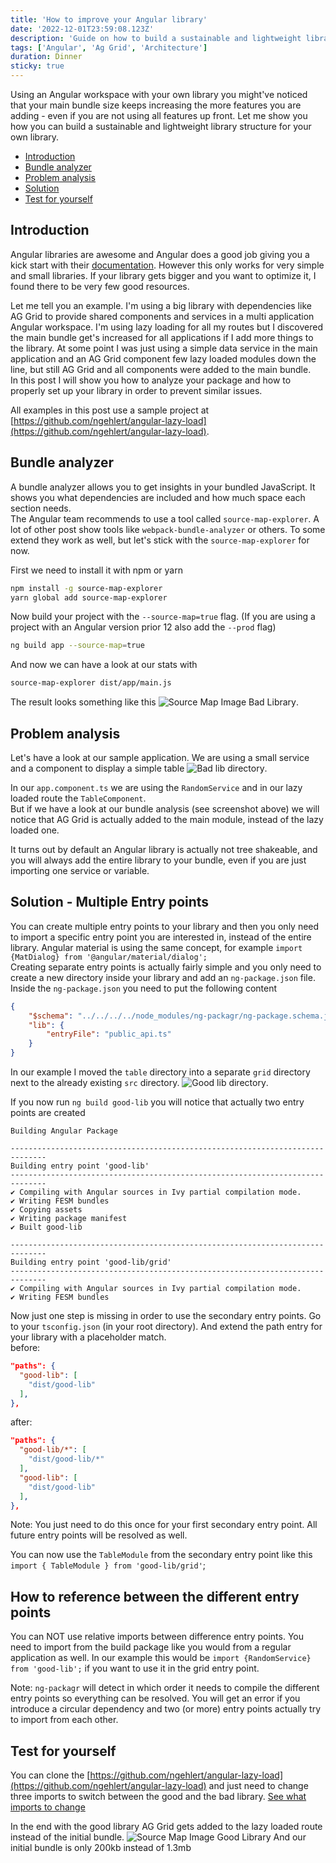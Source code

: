```yaml
---
title: 'How to improve your Angular library'
date: '2022-12-01T23:59:08.123Z'
description: 'Guide on how to build a sustainable and lightweight library structure for your own Angular library'
tags: ['Angular', 'Ag Grid', 'Architecture']
duration: Dinner
sticky: true
---
```


Using an Angular workspace with your own library you might've noticed that your main bundle size keeps increasing the more features you are adding - even if you
are not using all features up front. Let me show you how you can build a sustainable and lightweight library structure for your own library.

- [Introduction](#introduction)
- [Bundle analyzer](#bundle-analyzer)
- [Problem analysis](#problem-analysis)
- [Solution](#solution---multiple-entry-points)
- [Test for yourself](#test-for-yourself)

## Introduction

Angular libraries are awesome and Angular does a good job giving you a kick start with their [documentation](https://angular.io/guide/creating-libraries).
However this only works for very simple and small libraries. If your library gets bigger and you want to optimize it, I found
there to be very few good resources.

Let me tell you an example. I'm using a big library with dependencies like AG Grid to provide shared components and services
in a multi application Angular workspace. I'm using lazy loading for all my routes but I discovered the main bundle get's increased
for all applications if I add more things to the library. At some point I was just using a simple data service in the main
application and an AG Grid component few lazy loaded modules down the line, but still AG Grid and all components were added to the
main bundle.  
In this post I will show you how to analyze your package and how to properly set up your library in order to prevent similar issues.

All examples in this post use a sample project at [https://github.com/ngehlert/angular-lazy-load](https://github.com/ngehlert/angular-lazy-load).

## Bundle analyzer

A bundle analyzer allows you to get insights in your bundled JavaScript. It shows you what dependencies are included and how much space
each section needs.  
The Angular team recommends to use a tool called `source-map-explorer`. A lot of other post show tools like `webpack-bundle-analyzer`
or others. To some extend they work as well, but let's stick with the `source-map-explorer` for now.

First we need to install it with npm or yarn

```bash
npm install -g source-map-explorer
yarn global add source-map-explorer
```

Now build your project with the `--source-map=true` flag. (If you are using a project with an Angular version prior 12 also add the `--prod` flag)

```bash
ng build app --source-map=true
```

And now we can have a look at our stats with

```bash
source-map-explorer dist/app/main.js
```

The result looks something like this ![Source Map Image Bad Library](source-map-image-bad-lib.png).

## Problem analysis

Let's have a look at our sample application. We are using a small service and a component to display a simple table ![Bad lib directory](bad-lib-directory.png).

In our `app.component.ts` we are using the `RandomService` and in our lazy loaded route the `TableComponent`.  
But if we have a look at our bundle analysis (see screenshot above) we will notice that AG Grid is actually added to the main module, instead of the lazy loaded one.

It turns out by default an Angular library is actually not tree shakeable, and you will always add the entire library to your bundle, even if you are just
importing one service or variable.

## Solution - Multiple Entry points

You can create multiple entry points to your library and then you only need to import a specific entry point you are interested in, instead of the entire library.
Angular material is using the same concept, for example `import {MatDialog} from '@angular/material/dialog';`  
Creating separate entry points is actually fairly simple and you only need to create a new directory inside your library and add an `ng-package.json` file.
Inside the `ng-package.json` you need to put the following content

```json
{
    "$schema": "../../../../node_modules/ng-packagr/ng-package.schema.json",
    "lib": {
        "entryFile": "public_api.ts"
    }
}
```

In our example I moved the `table` directory into a separate `grid` directory next to the already existing `src` directory. ![Good lib directory](good-lib-directory.png).

If you now run `ng build good-lib` you will notice that actually two entry points are created

```
Building Angular Package

------------------------------------------------------------------------------
Building entry point 'good-lib'
------------------------------------------------------------------------------
✔ Compiling with Angular sources in Ivy partial compilation mode.
✔ Writing FESM bundles
✔ Copying assets
✔ Writing package manifest
✔ Built good-lib

------------------------------------------------------------------------------
Building entry point 'good-lib/grid'
------------------------------------------------------------------------------
✔ Compiling with Angular sources in Ivy partial compilation mode.
✔ Writing FESM bundles
```

Now just one step is missing in order to use the secondary entry points. Go to your `tsconfig.json` (in your root directory). And extend the path entry for your library with a
placeholder match.  
before:

```json
"paths": {
  "good-lib": [
    "dist/good-lib"
  ],
},
```

after:

```json
"paths": {
  "good-lib/*": [
    "dist/good-lib/*"
  ],
  "good-lib": [
    "dist/good-lib"
  ],
},
```

Note: You just need to do this once for your first secondary entry point. All future entry points will be resolved as well.

You can now use the `TableModule` from the secondary entry point like this `import { TableModule } from 'good-lib/grid'`;

## How to reference between the different entry points

You can NOT use relative imports between difference entry points. You need to import from the build package like you would from a regular application
as well. In our example this would be `import {RandomService} from 'good-lib';` if you want to use it in the grid entry point.

Note: `ng-packagr` will detect in which order it needs to compile the different entry points so everything can be resolved. You will get an
error if you introduce a circular dependency and two (or more) entry points actually try to import from each other.

## Test for yourself

You can clone the [https://github.com/ngehlert/angular-lazy-load](https://github.com/ngehlert/angular-lazy-load) and just need to change three imports
to switch between the good and the bad library. [See what imports to change](https://github.com/ngehlert/angular-lazy-load/commit/90995878740d9df7139beebb43bee0cd54967136)

In the end with the good library AG Grid gets added to the lazy loaded route instead of the initial bundle.
![Source Map Image Good Library](source-map-image-good-lib.png) And our initial bundle is only 200kb instead of 1.3mb
